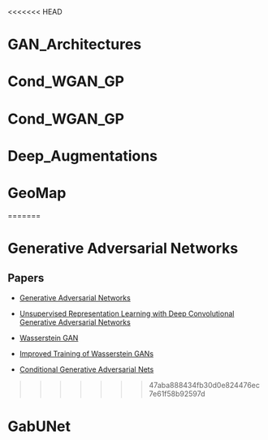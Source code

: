 <<<<<<< HEAD
# GAN_Architectures
# Cond_WGAN_GP
# Cond_WGAN_GP
# Deep_Augmentations
# GeoMap
=======
# Generative Adversarial Networks

## Papers
- [Generative Adversarial Networks](https://arxiv.org/abs/1406.2661)

- [Unsupervised Representation Learning with Deep Convolutional Generative Adversarial Networks](https://arxiv.org/abs/1511.06434)

- [Wasserstein GAN](https://arxiv.org/abs/1701.07875)

- [Improved Training of Wasserstein GANs](https://arxiv.org/abs/1704.00028)

- [Conditional Generative Adversarial Nets](https://arxiv.org/abs/1411.1784)
>>>>>>> 47aba888434fb30d0e824476ec7e61f58b92597d
# GabUNet
